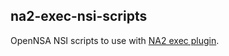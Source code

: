 ## na2-exec-nsi-scripts

OpenNSA NSI scripts to use with [NA2 exec plugin](https://github.com/RENCI-NRIG/na2-exec-plugin).
